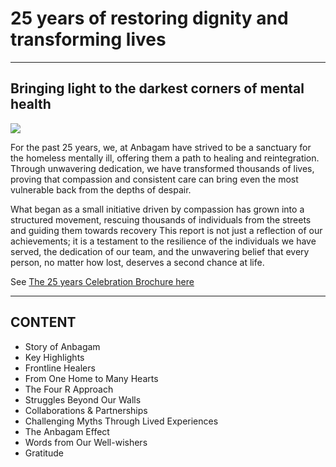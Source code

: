 <!--//me--ta
About: This webpage highlights Anbagam's 25-year journey of providing care and rehabilitation for the homeless mentally ill.
Description: A reflection on Anbagam's mission to rescue, heal, and reintegrate homeless mentally ill individuals, showcasing their achievements and dedication over 25 years.
Primary Keyword: Anbagam 25-Year Journey
Related Keywords: Homeless mentally ill, Rehabilitation, Compassionate care, Anbagam achievements
Long-Tail Keywords: Anbagam's 25 years of transforming lives, Rehabilitation for homeless mentally ill individuals, Compassion-driven mental health care
Prompted By: `Imran`
Meta Author: `GitHub Copilot`
//me--ta-->

# 25 years of restoring dignity and transforming lives

---

## Bringing light to the darkest corners of mental health

<img src="%cdn%25-years/anbagam-25-years-celebration-in-2025.jpg" class="img-max-300 float-right ms-3" />

For the past 25 years, we, at Anbagam have strived to be a sanctuary for the homeless mentally ill, offering them a path to healing and reintegration. Through unwavering dedication, we have transformed thousands of lives, proving that compassion and consistent care can bring even the most vulnerable back from the depths of despair.

What began as a small initiative driven by compassion has grown into a structured movement, rescuing thousands of individuals from the streets and guiding them towards recovery This report is not just a reflection of our achievements; it is a testament to the resilience of the individuals we have served, the dedication of our team, and the unwavering belief that every person, no matter how lost, deserves a second chance at life.

See [The 25 years Celebration Brochure here](%cdn%25-years/anbagam-25-years-celebration-in-2025.pdfBTNSITE~~TARGETNEW)

<div class="clear"></div>

---

## CONTENT

* Story of Anbagam
* Key Highlights
* Frontline Healers
* From One Home to Many Hearts
* The Four R Approach
* Struggles Beyond Our Walls
* Collaborations & Partnerships
* Challenging Myths Through Lived Experiences
* The Anbagam Effect
* Words from Our Well-wishers
* Gratitude
